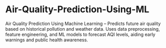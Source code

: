 # Air-Quality-Prediction-Using-ML
Air Quality Prediction Using Machine Learning – Predicts future air quality based on historical pollution and weather data. Uses data preprocessing, feature engineering, and ML models to forecast AQI levels, aiding early warnings and public health awareness.
